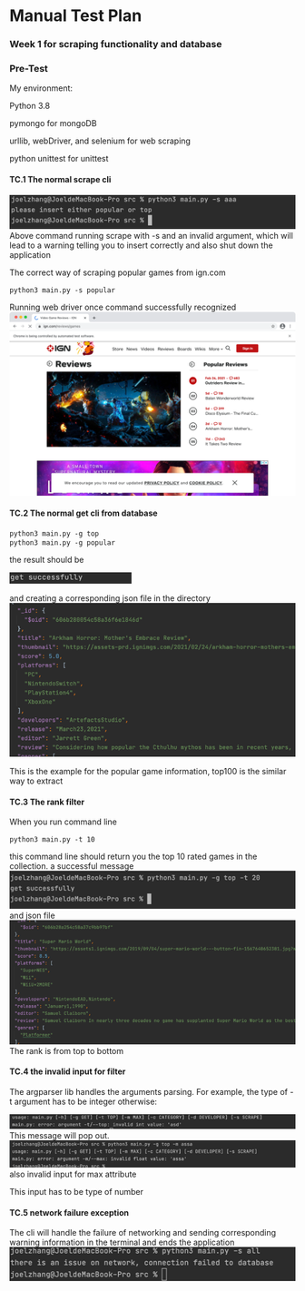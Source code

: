 # Manual Test Plan

###  Week 1 for scraping functionality and database

### Pre-Test
My environment:

Python 3.8

pymongo for mongoDB

urllib, webDriver, and selenium for web scraping

python unittest for unittest

#### TC.1 The normal scrape cli
![img.png](../Picture/img.png)
Above command running scrape with -s and an invalid argument, which will 
lead to a warning telling you to insert correctly and also shut down the application

The correct way of scraping popular games from ign.com
```commandline
python3 main.py -s popular
```
Running web driver once command successfully recognized
![img_1.png](../Picture/img_1.png)

#### TC.2 The normal get cli from database
```commandline
python3 main.py -g top
python3 main.py -g popular
```
the result should be

![img.png](../Picture/img_.png)

and creating a corresponding json file in the directory
![img_2.png](../Picture/img_2.png)

This is the example for the popular game information, top100
is the similar way to extract

#### TC.3 The rank filter 

When you run command line
```commandline
python3 main.py -t 10
```
this command line should return you the top 10 rated games in the 
collection.
a successful message
![img_3.png](../Picture/img_3.png)
and json file
![img_4.png](../Picture/img_4.png)
The rank is from top to bottom


#### TC.4 the invalid input for filter
The argparser lib handles the arguments parsing. For example, the type
of -t argument has to be integer
otherwise:

![img_5.png](../Picture/img_5.png)
This message will pop out.
![img_6.png](../Picture/img_6.png)
also invalid input for max attribute

This input has to be type of number

#### TC.5 network failure exception
The cli will handle the failure of networking and sending corresponding warning information
in the terminal and ends the application
![img_7.png](../Picture/img_7.png)
